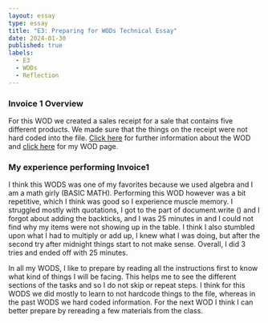 ```yaml
---
layout: essay
type: essay
title: "E3: Preparing for WODs Technical Essay"
date: 2024-01-30
published: true
labels:
  - E3
  - WODs
  - Reflection
---
```

<h3> Invoice 1 Overview</h3>
<p>For this WOD we created a sales receipt for a sale that contains five different products. We made sure that the things on the receipt were not hard coded into the file. <a href src="https://dport96.github.io/ITM352/morea/060.expressions-operators/experience-invoice1.html">Click here</a> for further information about the WOD and <a href serc="https://github.com/darrenandreestal/ITM352_S24_repo/blob/71f08219e8144cb632485751e83e1e70aa8a0f62/WODs/Invoice1/invoice.html">click here</a> for my WOD page.</p>
 

<h3> My experience performing Invoice1</h3>
<p>I think this WODS was one of my favorites because we used algebra and I am a math girly (BASIC MATH). Performing this WOD however was a bit repetitive, which I think was good so I experience muscle memory. I struggled mostly with quotations, I got to the part of document.write () and I forgot about adding the backticks, and I was 25 minutes in and I could not find why my items were not showing up in the table. I think I also stumbled upon what I had to multiply or add up, I knew what I was doing, but after the second try after midnight things start to not make sense. Overall, I did 3 tries and ended off with 25 minutes.</p>

<p>In all my WODS, I like to prepare by reading all the instructions first to know what kind of things I will be facing. This helps me to see the different sections of the tasks and so I do not skip or repeat steps. I think for this WODS we did mostly to learn to not hardcode things to the file, whereas in the past WODS we hard coded information. For the next WOD I think I can better prepare by rereading a few materials from the class.</p>

